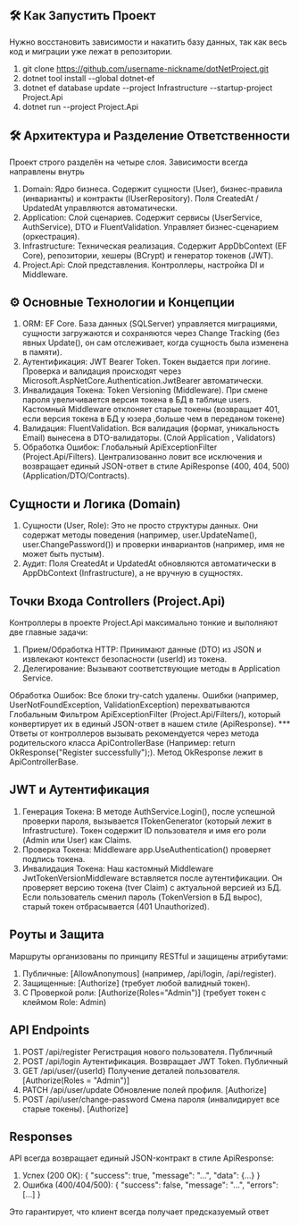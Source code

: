 ## 🛠️ Как Запустить Проект

Нужно восстановить зависимости и накатить базу данных, так как весь код и миграции уже лежат в репозитории.

1) git clone https://github.com/username-nickname/dotNetProject.git
2) dotnet tool install --global dotnet-ef
3) dotnet ef database update --project Infrastructure --startup-project Project.Api
4) dotnet run --project Project.Api

## 🛠️ Архитектура и Разделение Ответственности

Проект строго разделён на четыре слоя. Зависимости всегда направлены внутрь

1) Domain: Ядро бизнеса. Содержит сущности (User), бизнес-правила (инварианты) и контракты (IUserRepository). Поля CreatedAt / UpdatedAt управляются автоматически.
2) Application: Слой сценариев. Содержит сервисы (UserService, AuthService), DTO и FluentValidation. Управляет бизнес-сценарием (оркестрация).
3) Infrastructure: Техническая реализация. Содержит AppDbContext (EF Core), репозитории, хешеры (BCrypt) и генератор токенов (JWT).
4) Project.Api: Слой представления. Контроллеры, настройка DI и Middleware.

## ⚙️ Основные Технологии и Концепции

1) ORM: EF Core. База данных (SQLServer) управляется миграциями, сущности загружаются и сохраняются через Change Tracking (без явных Update(), он сам отслеживает, когда сущность была изменена в памяти).
2) Аутентификация: JWT Bearer Token. Токен выдается при логине. Проверка и валидация происходят через Microsoft.AspNetCore.Authentication.JwtBearer автоматически.
3) Инвалидация Токена: Token Versioning (Middleware). При смене пароля увеличивается версия токена в БД в таблице users. Кастомный Middleware отклоняет старые токены (возвращает 401, если версия токена в БД у юзера ,больше чем в переданом токене)
4) Валидация: FluentValidation. Вся валидация (формат, уникальность Email) вынесена в DTO-валидаторы. (Слой Application , Validators)
5) Обработка Ошибок: Глобальный ApiExceptionFilter (Project.Api/Filters). Централизованно ловит все исключения и возвращает единый JSON-ответ в стиле ApiResponse<T> (400, 404, 500) (Application/DTO/Contracts).

## Сущности и Логика (Domain)
1) Сущности (User, Role): Это не просто структуры данных. Они содержат методы поведения (например, user.UpdateName(), user.ChangePassword()) и проверки инвариантов (например, имя не может быть пустым).
2) Аудит: Поля CreatedAt и UpdatedAt обновляются автоматически в AppDbContext (Infrastructure), а не вручную в сущностях.

## Точки Входа Controllers (Project.Api)
Контроллеры в проекте Project.Api максимально тонкие и выполняют две главные задачи:
1) Прием/Обработка HTTP: Принимают данные (DTO) из JSON и извлекают контекст безопасности (userId) из токена.
2) Делегирование: Вызывают соответствующие методы в Application Service.

Обработка Ошибок: Все блоки try-catch удалены. Ошибки (например, UserNotFoundException, ValidationException) перехватываются Глобальным Фильтром ApiExceptionFilter (Project.Api/Filters/), который конвертирует их в единый JSON-ответ в нашем стиле (ApiResponse).
*** Ответы от контроллеров вызывать рекомендуется через метода родительского класса ApiControllerBase (Например: return OkResponse("Register successfully");). Метод OkResponse лежит в ApiControllerBase.

## JWT и Аутентификация
1) Генерация Токена: В методе AuthService.Login(), после успешной проверки пароля, вызывается ITokenGenerator (который лежит в Infrastructure). Токен содержит ID пользователя и имя его роли (Admin или User) как Claims.
2) Проверка Токена: Middleware app.UseAuthentication() проверяет подпись токена.
3) Инвалидация Токена: Наш кастомный Middleware JwtTokenVersionMiddleware вставляется после аутентификации. Он проверяет версию токена (tver Claim) с актуальной версией из БД. Если пользователь сменил пароль (TokenVersion в БД вырос), старый токен отбрасывается (401 Unauthorized).

## Роуты и Защита
Маршруты организованы по принципу RESTful и защищены атрибутами:

1) Публичные: [AllowAnonymous] (например, /api/login, /api/register).
2) Защищенные: [Authorize] (требует любой валидный токен).
3) С Проверкой роли: [Authorize(Roles="Admin")] (требует токен с клеймом Role: Admin)


## API Endpoints

1) POST /api/register Регистрация нового пользователя. Публичный
2) POST /api/login	Аутентификация. Возвращает JWT Token.	Публичный
3) GET /api/user/{userId}	Получение деталей пользователя.	[Authorize(Roles = "Admin")]
4) PATCH /api/user/update	Обновление полей профиля.	[Authorize]
5) POST	/api/user/change-password	Смена пароля (инвалидирует все старые токены).	[Authorize]

## Responses
API всегда возвращает единый JSON-контракт в стиле ApiResponse<T>:

1) Успех (200 OK): { "success": true, "message": "...", "data": {...} }
2) Ошибка (400/404/500): { "success": false, "message": "...", "errors": [...] }

Это гарантирует, что клиент всегда получает предсказуемый ответ
